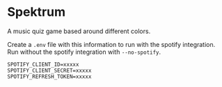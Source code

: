 # Spektrum

A music quiz game based around different colors.

Create a `.env` file with this information to run with the spotify integration. Run without the spotify integration with `--no-spotify`.

```.env
SPOTIFY_CLIENT_ID=xxxxx
SPOTIFY_CLIENT_SECRET=xxxxx
SPOTIFY_REFRESH_TOKEN=xxxxx
```
